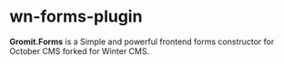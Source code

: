 # wn-forms-plugin
**Gromit.Forms** is a Simple and powerful frontend forms constructor for October CMS forked for Winter CMS.
